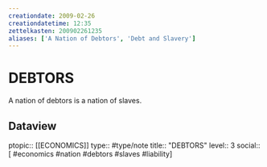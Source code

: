 ```yaml
---
creationdate: 2009-02-26
creationdatetime: 12:35
zettelkasten: 200902261235
aliases: ['A Nation of Debtors', 'Debt and Slavery']
---
```

# DEBTORS
A nation of debtors is a nation of slaves.

## Dataview
ptopic:: [[ECONOMICS]]
type:: #type/note
title:: "DEBTORS"
level:: 3
social:: [ #economics #nation #debtors #slaves #liability]